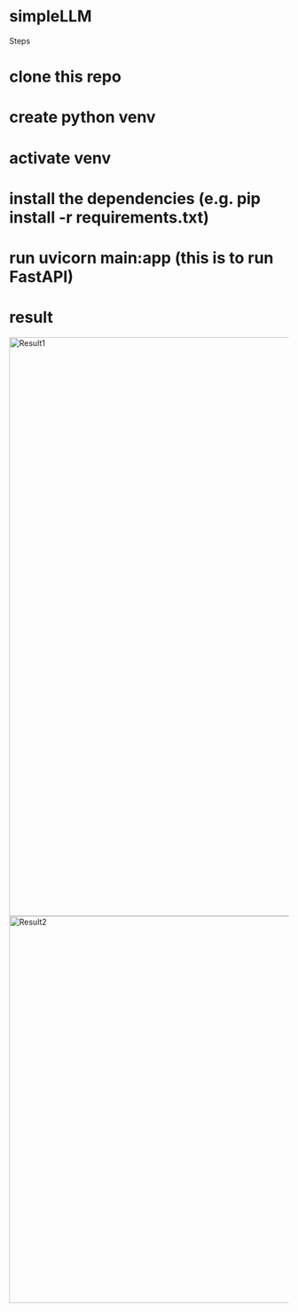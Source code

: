 # simpleLLM

Steps

# clone this repo
# create python venv
# activate venv
# install the dependencies (e.g. pip install -r requirements.txt)
# run uvicorn main:app (this is to run FastAPI)
# result 
<img width="1044" alt="Result1" src="https://github.com/jaeHbk/pythonLLM/assets/101753425/78ae5278-098c-402e-a99a-dfb85ca173f5">
<img width="698" alt="Result2" src="https://github.com/jaeHbk/pythonLLM/assets/101753425/b8274b5f-459c-4e23-a8b5-1316171dd02b">
